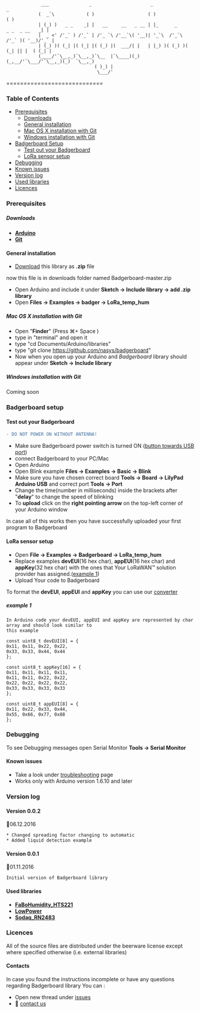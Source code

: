 				 ___               _                      _                             _
				(  _`\            ( )                    ( )                           ( )
				| (_) )   _ _    _| |   __     __   _ __ | |_      _      _ _  _ __   _| |
				|  _ <' /'_` ) /'_` | /'_ `\ /'__`\( '__)| '_`\  /'_`\  /'_` )( '__)/'_` |
				| (_) )( (_| |( (_| |( (_) |(  ___/| |   | |_) )( (_) )( (_| || |  ( (_| |
			    (____/'`\__,_)`\__,_)`\__  |`\____)(_)   (_,__/'`\___/'`\__,_)(_)  `\__,_)
									 ( )_) |
								 	  \___/'
============================

### **Table of Contents**
 * [Prerequisites](#prerequisites)
 	* [Downloads](#downloads)
	* [General installation](#general-installation)
 	* [Mac OS X installation with Git](#mac-os-x-installation-with-git)
 	* [Windows installation with Git](#windows-installation-with-git)
 * [Badgerboard Setup](#badgerboard-setup)
	* [Test out your Badgerboard](#test-out-your-badgerboard) 
 	* [LoRa sensor setup](#lora-sensor-setup)
 * [Debugging](#debugging)
 * [Known issues](#known-issues)
 * [Version log](#version-log)
 * [Used libraries](#used-libraries)
 * [Licences](#licences)

### Prerequisites

##### Downloads


* [**Arduino**](https://www.arduino.cc/en/Main/Software)
* [**Git**](https://git-scm.com/book/en/v2/Getting-Started-Installing-Git)

#### General installation
* [Download](https://github.com/nasys/badgerboard/archive/master.zip) this library as **.zip** file

now this file is in downloads folder named Badgerboard-master.zip

* Open Arduino and include it under **Sketch -> Include library -> add .zip library**
* Open **Files -> Examples -> badger -> LoRa_temp_hum**

##### Mac OS X installation with Git

* Open "**Finder**" (Press &#8984;+ Space ) 
* type in "terminal" and open it
* type "cd Documents/Arduino/libraries"
* type "git clone https://github.com/nasys/badgerboard"
* Now when you open up your Arduino and _Badgerboard_ library should appear under **Sketch -> Include library**

##### Windows installation with Git

Coming soon

### **Badgerboard setup**
#### Test out your Badgerboard
```diff
- DO NOT POWER ON WITHOUT ANTENNA! 

```

* Make sure Badgerboard power switch is turned ON ([button towards USB port](https://www.maker.io/-/media/makerio/makerimages/blogs/badgerboard/badgerboard-figure-1.jpg?la=en&hash=B2158C77D4DA2ACD35EAA878DF2E584F373AB571))
* connect Badgerboard to your PC/Mac 
* Open Arduino
* Open Blink example **Files -> Examples -> Basic -> Blink**
* Make sure you have chosen correct board  **Tools -> Board -> LilyPad Arduino USB** and correct port **Tools -> Port** 
* Change the time(number in milliseconds) inside the brackets after "**delay**" to change the speed of blinking
* To **upload** click on the __right pointing arrow__ on the top-left corner of your Arduino window

In case all of this works then you have successfully uploaded your first program to Badgerboard


#### LoRa sensor setup

* Open **File -> Examples -> Badgerboard -> LoRa_temp_hum**
* Replace examples **devEUI**(16 hex char), **appEUI**(16 hex char) and **appKey**(32 hex char) with the ones that Your LoRaWAN™ solution provider has assigned.([example 1](#example-1)) 
* Upload Your code to Badgerboard

To format the **devEUI**, **appEUI** and **appKey** you can use our [converter](http://badgerboard.io/tools/)

##### example 1

	
	In Arduino code your devEUI, appEUI and appKey are represented by char array and should look similar to 
	this example
	
	const uint8_t devEUI[8] = {
	0x11, 0x11, 0x22, 0x22,
	0x33, 0x33, 0x44, 0x44
	};

	const uint8_t appKey[16] = {
	0x11, 0x11, 0x11, 0x11,
	0x11, 0x11, 0x22, 0x22,
	0x22, 0x22, 0x22, 0x22,
	0x33, 0x33, 0x33, 0x33
	};

	const uint8_t appEUI[8] = {
	0x11, 0x22, 0x33, 0x44,
	0x55, 0x66, 0x77, 0x88
	};

### Debugging

To see Debugging messages open Serial Monitor **Tools -> Serial Monitor**
#### Known issues

* Take a look under [troubleshooting](https://github.com/nasys/badgerboard/wiki/Troubleshooting) page
* Works only with Arduino version 1.6.10 and later


### Version log

#### Version 0.0.2
:calendar:06.12.2016

	* Changed spreading factor changing to automatic
	* Added liquid detection example 

#### Version 0.0.1
:calendar:01.11.2016 

	Initial version of Badgerboard library

 

	
#### Used libraries
* [**FaBoHumidity_HTS221**](https://github.com/FaBoPlatform/FaBoHumidity-HTS221-Library)
* [**LowPower**](https://github.com/rocketscream/Low-Power)
* [**Sodaq_RN2483**](https://github.com/SodaqMoja/Sodaq_RN2483)



### **Licences**

All of the source files are distributed under the beerware license except where specified otherwise (i.e. external libraries)
 
#### Contacts
In case you found the instructions incomplete or have any questions regarding Badgerboard library
You can :
* Open new thread under [issues](https://github.com/nasys/badgerboard/issues)
* :e-mail: [contact us](mailto:badgerboard@nasys.no)

